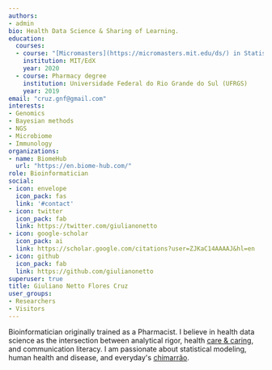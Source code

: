 ```yaml
---
authors:
- admin
bio: Health Data Science & Sharing of Learning.
education:
  courses:
  - course: "[Micromasters](https://micromasters.mit.edu/ds/) in Statistics and Data Science"
    institution: MIT/EdX
    year: 2020
  - course: Pharmacy degree
    institution: Universidade Federal do Rio Grande do Sul (UFRGS)
    year: 2019
email: "cruz.gnf@gmail.com"
interests:
- Genomics
- Bayesian methods
- NGS
- Microbiome
- Immunology
organizations:
- name: BiomeHub
  url: "https://en.biome-hub.com/"
role: Bioinformatician
social:
- icon: envelope
  icon_pack: fas
  link: '#contact'
- icon: twitter
  icon_pack: fab
  link: https://twitter.com/giulianonetto
- icon: google-scholar
  icon_pack: ai
  link: https://scholar.google.com/citations?user=ZJKaC14AAAAJ&hl=en
- icon: github
  icon_pack: fab
  link: https://github.com/giulianonetto
superuser: true
title: Giuliano Netto Flores Cruz
user_groups:
- Researchers
- Visitors
---
```


Bioinformatician originally trained as a Pharmacist. I believe in health data science as the intersection between analytical rigor, health [care & caring](https://doi.org/10.3747/co.21.2239), and communication literacy. I am passionate about statistical modeling, human health and disease, and everyday's [chimarrão](https://en.wikipedia.org/wiki/Mat%C3%A9_(drink)). 

